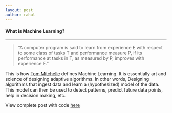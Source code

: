 ```yaml
---
layout: post
author: rahul
---
```


#### What is Machine Learning?
-------------------

> “A computer program is said to learn from experience E with respect to some class of tasks T and performance measure P, if its performance at tasks in T, as measured by P, improves with experience E.”

This is how [Tom Mitchelle](http://www.cs.cmu.edu/~tom/) defines Machine Learning. It is essentially art and science of designing adaptive algorithms. In other words, Designing algorithms that ingest data and learn a (hypothesized) model of the data. This model can then be used to detect patterns, predict future data points, help in decision making, etc.

View complete post with code [here](https://nbviewer.jupyter.org/github/rblogs/rblogs.github.io/blob/master/notebooks/Introduction%20to%20Machine%20Learning.ipynb#) 



[1]: https://www.amazon.com/dp/0070428077?tag=inspiredalgor-20
